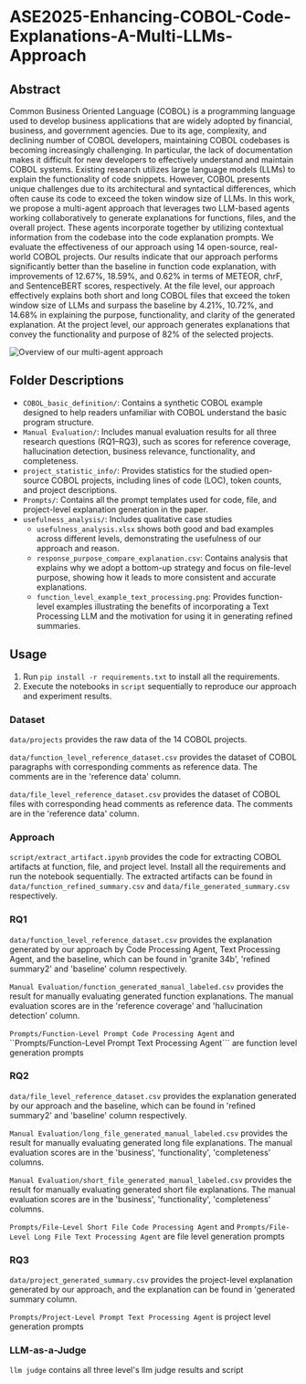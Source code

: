 # ASE2025-Enhancing-COBOL-Code-Explanations-A-Multi-LLMs-Approach
## Abstract
Common Business Oriented Language (COBOL) is a programming language used to develop business applications that are widely adopted by financial, business, and government agencies. Due to its age, complexity, and declining number of COBOL developers, maintaining COBOL codebases is becoming increasingly challenging. In particular, the lack of documentation makes it difficult for new developers to effectively understand and maintain COBOL systems. Existing research utilizes large language models (LLMs) to explain the functionality of code snippets. However, COBOL presents unique challenges due to its architectural and syntactical differences, which often cause its code to exceed the token window size of LLMs. In this work, we propose a multi-agent approach that leverages two LLM-based agents working collaboratively to generate explanations for functions, files, and the overall project. These agents incorporate together by utilizing contextual information from the codebase into the code explanation prompts. We evaluate the effectiveness of our approach using 14 open-source, real-world COBOL projects. Our results indicate that our approach performs significantly better than the baseline in function code explanation, with improvements of 12.67\%, 18.59\%, and 0.62\% in terms of METEOR, chrF, and SentenceBERT scores, respectively.  At the file level, our approach effectively explains both short and long COBOL files that exceed the token window size of LLMs and surpass the baseline by 4.21\%, 10.72\%, and 14.68\% in explaining the purpose, functionality, and clarity of the generated explanation. At the project level, our approach generates explanations that convey the functionality and purpose of 82\% of the selected projects. 

![Overview of our multi-agent approach](figures/cobol_approach.PNG) 

## Folder Descriptions

- `COBOL_basic_definition/`: Contains a synthetic COBOL example designed to help readers unfamiliar with COBOL understand the basic program structure.
- `Manual Evaluation/`: Includes manual evaluation results for all three research questions (RQ1–RQ3), such as scores for reference coverage, hallucination detection, business relevance, functionality, and completeness.
- `project_statistic_info/`: Provides statistics for the studied open-source COBOL projects, including lines of code (LOC), token counts, and project descriptions.
- `Prompts/`: Contains all the prompt templates used for code, file, and project-level explanation generation in the paper.
- `usefulness_analysis/`: Includes qualitative case studies 
    - `usefulness_analysis.xlsx` shows both good and bad examples across different levels, demonstrating the usefulness of our approach and reason.
    - `response_purpose_compare_explanation.csv`: Contains analysis that explains why we adopt a bottom-up strategy and focus on file-level purpose, showing how it leads to more consistent and accurate explanations.
    - `function_level_example_text_processing.png`: Provides function-level examples illustrating the benefits of incorporating a Text Processing LLM and the motivation for using it in generating refined summaries.

## Usage
1. Run ```pip install -r requirements.txt``` to install all the requirements.
2. Execute the notebooks in ```script``` sequentially to reproduce our approach and experiment results.

### Dataset
```data/projects``` provides the raw data of the 14 COBOL projects.

```data/function_level_reference_dataset.csv``` provides the dataset of COBOL paragraphs with corresponding comments as reference data. The comments are in the 'reference data' column.

```data/file_level_reference_dataset.csv``` provides the dataset of COBOL files with corresponding head comments as reference data. The comments are in the 'reference data' column.

### Approach
```script/extract_artifact.ipynb``` provides the code for extracting COBOL artifacts at function, file, and project level. Install all the requirements and run the notebook sequentially. The extracted artifacts can be found in ```data/function_refined_summary.csv``` and ```data/file_generated_summary.csv``` respectively.

### RQ1
```data/function_level_reference_dataset.csv``` provides the explanation generated by our approach by Code Processing Agent, Text Processing Agent, and the baseline, which can be found in 'granite 34b', 'refined summary2' and 'baseline' column respectively.

```Manual Evaluation/function_generated_manual_labeled.csv``` provides the result for manually evaluating generated function explanations. The manual evaluation scores are in the 'reference coverage' and 'hallucination detection' column.

```Prompts/Function-Level Prompt Code Processing Agent``` and ``Prompts/Function-Level Prompt Text Processing Agent``` are function level generation prompts

### RQ2
```data/file_level_reference_dataset.csv``` provides the explanation generated by our approach and the baseline, which can be found in 'refined summary2' and 'baseline' column respectively.

```Manual Evaluation/long_file_generated_manual_labeled.csv``` provides the result for manually evaluating generated long file explanations. The manual evaluation scores are in the 'business', 'functionality', 'completeness' columns.

```Manual Evaluation/short_file_generated_manual_labeled.csv``` provides the result for manually evaluating generated short file explanations. The manual evaluation scores are in the 'business', 'functionality', 'completeness' columns.

```Prompts/File-Level Short File Code Processing Agent``` and ```Prompts/File-Level Long File Text Processing Agent``` are file level generation prompts

### RQ3
```data/project_generated_summary.csv``` provides the project-level explanation generated by our approach, and the explanation can be found in 'generated summary column.

```Prompts/Project-Level Prompt Text Processing Agent``` is project level generation prompts

### LLM-as-a-Judge
```llm judge``` contains all three level's llm judge results and script
